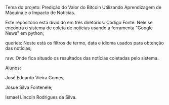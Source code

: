 Tema do projeto: Predição do Valor do Bitcoin Utilizando Aprendizagem de Máquina e o Impacto de Notícias.

Este repositório está dividido em três diretórios:
Código Fonte: Nele se encontra o sistema de coleta de notícias usando a ferramenta "Google News" em python;


queries: Neste está os filtros de termo, data e idioma usados para obtenção das notícias;


raw: Onde fica situado os resultados das notícias coletadas pelo sistema.

Alunos:

José Eduardo Vieira Gomes;

Josue Silva Fontenele;


Ismael Lincoln Rodrigues da Silva.

